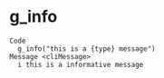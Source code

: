 # g_info

    Code
      g_info("this is a {type} message")
    Message <cliMessage>
      i this is a informative message

